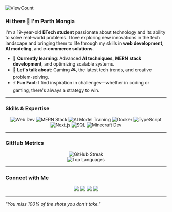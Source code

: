 ![ViewCount](https://komarev.com/ghpvc/?username=Parth308&style=flat&color=brightgreen)

### Hi there 👋 I'm Parth Mongia  

I'm a 19-year-old **BTech student** passionate about technology and its ability to solve real-world problems. I love exploring new innovations in the tech landscape and bringing them to life through my skills in **web development**, **AI modeling**, and **e-commerce solutions**.

- 🌱 **Currently learning**: Advanced **AI techniques**, **MERN stack development**, and optimizing scalable systems.  
- 💬 **Let's talk about**: Gaming 🎮, the latest tech trends, and creative problem-solving.  
- ⚡ **Fun Fact**: I find inspiration in challenges—whether in coding or gaming, there's always a strategy to win.  

---

### Skills & Expertise  

<p align="center">
	<img title="Web Development" alt="Web Dev" src="https://img.shields.io/badge/-Web_Dev-blue?style=for-the-badge&logo=html5&logoColor=white" />
	<img title="MERN Stack" alt="MERN Stack" src="https://img.shields.io/badge/-MERN_Stack-47A248?style=for-the-badge&logo=mongodb&logoColor=white" />
	<img title="AI Model Training" alt="AI Model Training" src="https://img.shields.io/badge/-AI_Model_Training-9cf?style=for-the-badge&logo=jupyter&logoColor=white" />
	<img title="Docker" alt="Docker" src="https://img.shields.io/badge/-Docker-2496ED?style=for-the-badge&logo=docker&logoColor=white" />
	<img title="TypeScript" alt="TypeScript" src="https://img.shields.io/badge/-TypeScript-007ACC?style=for-the-badge&logo=typescript&logoColor=white" />
	<img title="Next.js" alt="Next.js" src="https://img.shields.io/badge/-Next.js-black?style=for-the-badge&logo=next.js&logoColor=white" />
	<img title="SQL" alt="SQL" src="https://img.shields.io/badge/-SQL-orange?style=for-the-badge&logo=mysql&logoColor=white" />
	<img title="Minecraft Development" alt="Minecraft Dev" src="https://img.shields.io/badge/-Minecraft_Dev-62B73E?style=for-the-badge&logo=minecraft&logoColor=white" />
</p>

---

### GitHub Metrics  

<p align="center">
	<img src="https://github-readme-streak-stats.herokuapp.com?user=Parth308&theme=radical&hide_border=true" alt="GitHub Streak" />
	<br>
	<img src="https://github-readme-stats.vercel.app/api/top-langs/?username=Parth308&layout=compact&theme=radical" alt="Top Languages" />
</p>

---

### Connect with Me  

<p align="center">
	<a href="https://parthmongia.vercel.app" target="_blank"><img src="https://img.shields.io/badge/-Portfolio-4A90E2?style=for-the-badge&logo=vercel&logoColor=white" /></a>
	<a href="mailto:parthmongia2005@gmail.com" target="_blank"><img src="https://img.shields.io/badge/-Gmail-D14836?style=for-the-badge&logo=gmail&logoColor=white" /></a>
	<a href="https://github.com/Parth308" target="_blank"><img src="https://img.shields.io/badge/-GitHub-181717?style=for-the-badge&logo=github&logoColor=white" /></a>
	<a href="https://www.linkedin.com/in/parth-mongia" target="_blank"><img src="https://img.shields.io/badge/-LinkedIn-0077B5?style=for-the-badge&logo=linkedin&logoColor=white" /></a>
</p>

---

<i>"You miss 100% of the shots you don't take."</i>
